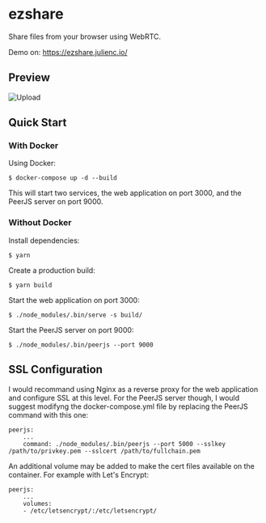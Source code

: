 # ezshare

Share files from your browser using WebRTC.

Demo on: https://ezshare.julienc.io/

## Preview

![Upload](https://raw.githubusercontent.com/julienc91/ezshare/master/doc/upload_step1.png)

## Quick Start

### With Docker

Using Docker:

```
$ docker-compose up -d --build
```

This will start two services, the web application on port 3000, and the PeerJS server on port 9000.


### Without Docker

Install dependencies:

```
$ yarn
```

Create a production build:

```
$ yarn build
```

Start the web application on port 3000:

```
$ ./node_modules/.bin/serve -s build/
```

Start the PeerJS server on port 9000:

```
$ ./node_modules/.bin/peerjs --port 9000
```

## SSL Configuration

I would recommand using Nginx as a reverse proxy for the web application and configure SSL at this level.
For the PeerJS server though, I would suggest modifyng the docker-compose.yml file by replacing the PeerJS command with this one:

```
peerjs:
    ...
    command: ./node_modules/.bin/peerjs --port 5000 --sslkey /path/to/privkey.pem --sslcert /path/to/fullchain.pem
```

An additional volume may be added to make the cert files available on the container. For example with Let's Encrypt:

```
peerjs:
    ...
    volumes:
    - /etc/letsencrypt/:/etc/letsencrypt/
```
